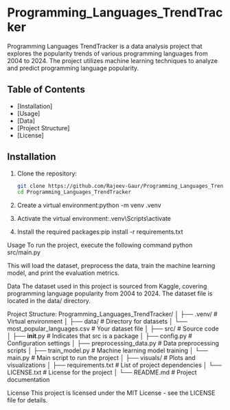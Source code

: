# Programming_Languages_TrendTracker
 Programming Languages TrendTracker is a data analysis project that explores the popularity trends of various programming languages from 2004 to 2024. The project utilizes machine learning techniques to analyze and predict programming language popularity.


## Table of Contents

- [Installation]
- [Usage]
- [Data]
- [Project Structure]
- [License]

## Installation

1. Clone the repository:

   ```bash
   git clone https://github.com/Rajeev-Gaur/Programming_Languages_TrendTracker.git
   cd Programming_Languages_TrendTracker

2. Create a virtual environment:python -m venv .venv

3. Activate the virtual environment:.venv\Scripts\activate

4. Install the required packages:pip install -r requirements.txt


Usage
To run the project, execute the following command 
python src/main.py

This will load the dataset, preprocess the data, train the machine learning model, and print the evaluation metrics.

Data
The dataset used in this project is sourced from Kaggle, covering programming language popularity from 2004 to 2024. The dataset file is located in the data/ directory.

Project Structure:
Programming_Languages_TrendTracker/
│
├── .venv/                         # Virtual environment
│
├── data/                          # Directory for datasets
│   └── most_popular_languages.csv  # Your dataset file
│
├── src/                           # Source code
│   ├── __init__.py                # Indicates that src is a package
│   ├── config.py                  # Configuration settings
│   ├── preprocessing_data.py       # Data preprocessing scripts
│   ├── train_model.py              # Machine learning model training
│   └── main.py                    # Main script to run the project
│
├── visuals/                       # Plots and visualizations
│
├── requirements.txt               # List of project dependencies
│
└── LICENSE.txt                    # License for the project
│
└── README.md                      # Project documentation


License
This project is licensed under the MIT License - see the LICENSE file for details.
